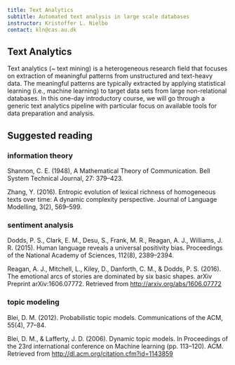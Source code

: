 ```yaml
title: Text Analytics
subtitle: Automated text analysis in large scale databases
instructor: Kristoffer L. Nielbo
contact: kln@cas.au.dk
```
## Text Analytics
Text analytics (~ text mining) is a heterogeneous research field that focuses on extraction of meaningful patterns from unstructured and text-heavy data. The meaningful patterns are typically extracted by applying statistical learning (i.e., machine learning) to target data sets from large non-relational databases. In this one-day introductory course, we will go through a generic text analytics pipeline with particular focus on available tools for data preparation and analysis.

## Suggested reading

### information theory
Shannon, C. E. (1948), A Mathematical Theory of Communication. Bell System Technical Journal, 27: 379–423.  

Zhang, Y. (2016). Entropic evolution of lexical richness of homogeneous texts over time: A dynamic complexity perspective. Journal of Language Modelling, 3(2), 569–599.

### sentiment analysis
Dodds, P. S., Clark, E. M., Desu, S., Frank, M. R., Reagan, A. J., Williams, J. R. (2015). Human language reveals a universal positivity bias. Proceedings of the National Academy of Sciences, 112(8), 2389–2394.

Reagan, A. J., Mitchell, L., Kiley, D., Danforth, C. M., & Dodds, P. S. (2016). The emotional arcs of stories are dominated by six basic shapes. arXiv Preprint arXiv:1606.07772. Retrieved from http://arxiv.org/abs/1606.07772

### topic modeling
Blei, D. M. (2012). Probabilistic topic models. Communications of the ACM, 55(4), 77–84.

Blei, D. M., & Lafferty, J. D. (2006). Dynamic topic models. In Proceedings of the 23rd international conference on Machine learning (pp. 113–120). ACM. Retrieved from http://dl.acm.org/citation.cfm?id=1143859
